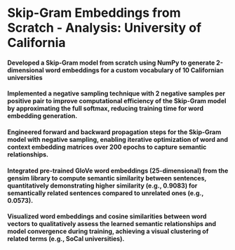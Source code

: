 # Skip-Gram Embeddings from Scratch - Analysis: University of California

#### Developed a Skip-Gram model from scratch using NumPy to generate 2-dimensional word embeddings for a custom vocabulary of 10 Californian universities
#### Implemented a negative sampling technique with 2 negative samples per positive pair to improve computational efficiency of the Skip-Gram model by approximating the full softmax, reducing training time for word embedding generation.
#### Engineered forward and backward propagation steps for the Skip-Gram model with negative sampling, enabling iterative optimization of word and context embedding matrices over 200 epochs to capture semantic relationships.
#### Integrated pre-trained GloVe word embeddings (25-dimensional) from the gensim library to compute semantic similarity between sentences, quantitatively demonstrating higher similarity (e.g., 0.9083) for semantically related sentences compared to unrelated ones (e.g., 0.0573).
#### Visualized word embeddings and cosine similarities between word vectors to qualitatively assess the learned semantic relationships and model convergence during training, achieving a visual clustering of related terms (e.g., SoCal universities).



